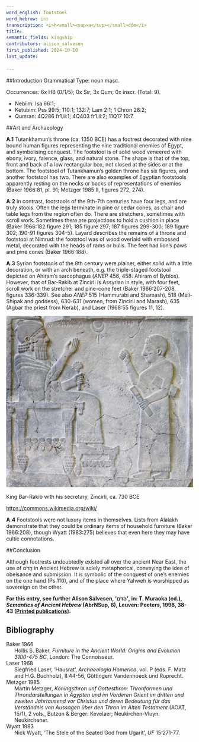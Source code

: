 ```yaml
---
word_english: footstool   
word_hebrew: הֲדֹם   
transcription: <i>h<small><sup>a</sup></small>dōm</i>   
title: 
semantic_fields: kingship   
contributors: alison_salvesen  
first_published: 2024-10-10     
last_update: 

---
```



##Introduction
Grammatical Type: noun masc.

Occurrences: 6x HB (0/1/5); 0x Sir; 3x Qum; 0x inscr. (Total:
9).

* Nebiim: Isa 66:1; 
* Ketubim: Pss 99:5; 110:1; 132:7; Lam 2:1; 1 Chron 28:2;
* Qumran: 4Q286 fr1.ii:1; 4Q403 fr1.ii:2; 11Q17 10:7.

##Art and Archaeology

<b>A.1</b> Tutankhamun’s throne (ca. 1350 BCE) has a footrest decorated with nine bound human figures representing the nine traditional enemies of Egypt, and symbolising conquest. The footstool is of solid wood veneered with ebony, ivory, faience, glass, and natural stone. The shape is that of the top, front and back of a low rectangular box, not closed at the sides or at the bottom. The footstool of Tutankhamun’s golden throne has six figures, and another footstool has two. There are also examples of Egyptian footstools apparently resting on the necks or backs of representations of enemies (Baker 1966:81, pl. 91; Metzger 1985:II, figures 272, 274).

<b>A.2</b> In contrast, footstools of the 9th-7th centuries have four legs, and are truly stools. Often the legs terminate in pine or cedar cones, as chair and table legs from the region often do. There are stretchers, sometimes with scroll work. Sometimes there are projections to hold a cushion in place (Baker 1966:182 figure 291; 185 figure 297; 187 figures 299-300; 189 figure 302; 190-91 figures 304-5). Layard describes the remains of a throne and footstool at Nimrud: the footstool was of wood overlaid with embossed metal, decorated with the heads of rams or bulls. The feet had lion’s paws and pine cones (Baker 1966:188).

<b>A.3</b> Syrian footstools of the 8th century were plainer, either solid with a little decoration, or with an arch beneath, e.g. the triple-staged footstool depicted on Ahiram’s sarcophagus (<i>ANEP</i> 456, 458: Ahiram of Byblos). However, that of Bar-Rakib at Zincirli is Assyrian in style, with four feet, scroll work on the stretcher and pine-cone feet (Baker 1966:207-208, figures 336-339). See also <i>ANEP</i> 515 (Hammurabi and Shamash),
518 (Meli-Shipak and goddess),
630-631 (women, from Zincirli and Marash),
635 (Agbar the priest from Nerab), 
and Laser (1968:55 figures 11, 12).

![EL](../photos/Barrakib.jpeg)    

King Bar-Rakib with his secretary, Zincirli, ca. 730 BCE

<a href="https://commons.wikimedia.org/wiki/File:Relief_of_king_Barrakib_from_Zincirli_-_Pergamonmuseum_-_Berlin_-_Germany_2017.jpg" target="_blank" rel="noopener noreferrer">https://commons.wikimedia.org/wiki/</a>

<b>A.4</b> Footstools were not luxury items in themselves. Lists from Alalakh demonstrate that they could be ordinary items of household furniture (Baker 1966:208), though Wyatt (1983:275) believes that even here they may have cultic connotations.


##Conclusion

Although footrests undoubtedly existed all over the ancient Near East, the use of <span dir="rtl">הֲדֹם</span> in Ancient Hebrew is solely metaphorical, conveying the idea of obeisance and submission. It is symbolic of the conquest of one’s enemies on the one hand (Ps  110), and of the place where Yahweh is worshipped as sovereign on the other.


<b>For this entry, see further Alison Salvesen, 
‘<span dir="rtl">הֲדֹם</span>’, in:
T. Muraoka (ed.), <i>Semantics of Ancient Hebrew</i> 
(AbrNSup, 6), Leuven: Peeters, 1998, 38-43 (<a href="/store/printed_publications/">Printed publications</a>).</b>

## Bibliography

<div style="padding-left: 22px; text-indent: -22px;">
Baker 1966 <br>
Hollis S. Baker, <I>Furniture in the Ancient World: Origins and Evolution 3100-475 BC</i>, London: The Connoisseur.
</div>

<div style="padding-left: 22px; text-indent: -22px;">
Laser 1968 <br>
Siegfried Laser, ‘Hausrat’, <i>Archaeologia Homerica</i>, vol. P (eds. F. Matz and H.G. Buchholz), II:44-56, Göttingen: Vandenhoeck und Ruprecht.
</div>

<div style="padding-left: 22px; text-indent: -22px;">
Metzger 1985 <br>
Martin Metzger, <i>Köningsthron unf Gottesthron: Thronformen und Throndarstellungen in Ägypten und im Vorderen Orient im dritten und zweiten Jahrtausend vor Christus und deren Bedeutung für das Verständnis von Aussagen über den Thron im Alten Testament</i> 
(AOAT, 15/1), 2 vols., Butzon & Berger: Kevelaer; Neukirchen-Vluyn: Neukirchener.
</div>
<div style="padding-left: 22px; text-indent: -22px;">
Wyatt 1983 <br>
Nick Wyatt,
‘The Stele of the Seated God from Ugarit’, <i>UF</i> 15:271-77.
</div>



